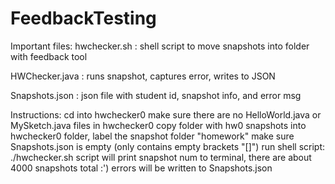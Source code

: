 # FeedbackTesting
Important files:
hwchecker.sh : shell script to move snapshots into folder with feedback tool

HWChecker.java : runs snapshot, captures error, writes to JSON

Snapshots.json : json file with student id, snapshot info, and error msg

Instructions:
cd into hwchecker0
make sure there are no HelloWorld.java or MySketch.java files in hwchecker0
copy folder with hw0 snapshots into hwchecker0 folder, label the snapshot folder "homework"
make sure Snapshots.json is empty (only contains empty brackets "[]")
run shell script: ./hwchecker.sh
script will print snapshot num to terminal, there are about 4000 snapshots total :')
errors will be written to Snapshots.json
